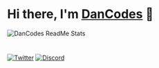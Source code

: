 # Hi there, I'm [DanCodes](https://dancodes.online) 👋

![DanCodes ReadMe Stats](https://github-readme-stats-dan-online.vercel.app/api?username=dan-online&show_icons=true&include_all_commits=true&count_private=true&theme=dark#gh-dark-mode-only)

#

[![Twitter](https://img.shields.io/badge/twitter-%231DA1F2.svg?style=for-the-badge&logo=twitter&logoColor=white)](https://api.dancodes.online/api/v2/link/twitter)
[![Discord](https://img.shields.io/badge/discord-%23738ADB.svg?style=for-the-badge&logo=discord&logoColor=white)](https://api.dancodes.online/api/v2/link/discord)

